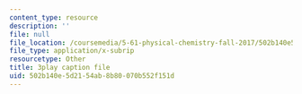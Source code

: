 ```yaml
---
content_type: resource
description: ''
file: null
file_location: /coursemedia/5-61-physical-chemistry-fall-2017/502b140e5d2154ab8b80070b552f151d_XxRjzphItU0.vtt
file_type: application/x-subrip
resourcetype: Other
title: 3play caption file
uid: 502b140e-5d21-54ab-8b80-070b552f151d
---
```

